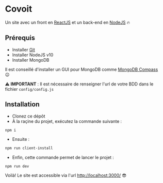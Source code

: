 # Covoit
Un site avec un front en [ReactJS](https://reactjs.org/) et un back-end en [NodeJS](https://nodejs.org/en/) :fire:

## Prérequis

* Installer [Git](https://tinyurl.com/ydg7nc6e)
* Installer NodeJS v10
* Installer MongoDB

Il est conseillé d'installer un GUI pour MongoDB comme [MongoDB Compass](https://www.mongodb.com/products/compass) 😉

⚠️ **IMPORTANT** : Il est nécessaire de renseigner l'url de votre BDD dans le fichier `config/config.js` 

## Installation

* Clonez ce dépôt
* À la raçine du projet, exécutez la commande suivante :
```bash
npm i
```
* Ensuite :
```bash
npm run client-install
```
* Enfin, cette commande permet de lancer le projet :
```
npm run dev
```

Voilà! Le site est accessible via l'url <http://localhost:3000/> :sunglasses: